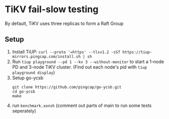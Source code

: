 # TiKV fail-slow testing

By default, TiKV uses three replicas to form a Raft Group


## Setup

1. Install TiUP: `curl --proto '=https' --tlsv1.2 -sSf https://tiup-mirrors.pingcap.com/install.sh | sh`
2. Run `tiup playground --pd 1 --kv 3 --without-monitor` to start a 1-node PD and 3-node TiKV cluster. (Find out each node's pid with `tiup playground display`)
3. Setup go-ycsb
    ```
    git clone https://github.com/pingcap/go-ycsb.git
    cd go-ycsb
    make
    ```
4. run `benchmark.xonsh` (comment out parts of main to run some tests seperately)
<!--
## References
* https://github.com/pingcap/tiup/blob/master/doc/user/overview.md
* 
* 
* 


* https://tikv.org/blog/double-system-read-throughput/

-->
